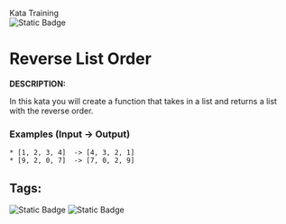 Kata Training <br>
![Static Badge](https://img.shields.io/badge/8kyu%20-%20black?style=flat&logo=codewars&labelColor=B1361E&color=black)

# Reverse List Order

**DESCRIPTION:**

In this kata you will create a function that takes in a list and returns a list with the reverse order.

### Examples (Input -> Output)

```
* [1, 2, 3, 4]  -> [4, 3, 2, 1]
* [9, 2, 0, 7]  -> [7, 0, 2, 9]
```

## Tags:

![Static Badge](https://img.shields.io/badge/fundamentals%20-%20purple?style=plastic) ![Static Badge](https://img.shields.io/badge/lists%20-%20limegreen?style=plastic)